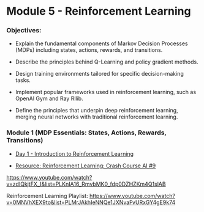 # Module 5 - Reinforcement Learning 

### Objectives: 
- Explain the fundamental components of Markov Decision Processes (MDPs) including states, actions, rewards, and transitions. 

- Describe the principles behind Q-Learning and policy gradient methods. 

- Design training environments tailored for specific decision-making tasks. 

- Implement popular frameworks used in reinforcement learning, such as OpenAI Gym and Ray Rllib. 

- Define the principles that underpin deep reinforcement learning, merging neural networks with traditional reinforcement learning. 

### Module 1 (MDP Essentials: States, Actions, Rewards, Transitions)

- [Day 1 - Introduction to Reinforcement Learning](../Slides/module5-day1-introduction-to-reinforcement-learning.key)

- [Resource: Reinforcement Learning: Crash Course AI #9](https://www.youtube.com/watch?v=nIgIv4IfJ6s)

https://www.youtube.com/watch?v=zdIQkjtFX_I&list=PLKnIA16_RmvbMK0_fdp0DZHZKm4Q1slAB


Reinforcement Learning Playlist: 
https://www.youtube.com/watch?v=0MNVhXEX9to&list=PLMrJAkhIeNNQe1JXNvaFvURxGY4gE9k74

